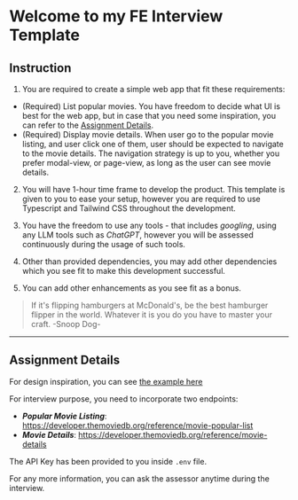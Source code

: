 # Welcome to my FE Interview Template

## Instruction

1. You are required to create a simple web app that fit these requirements:

- (Required) List popular movies. You have freedom to decide what UI is best for the web app, but in case that you need some inspiration, you can refer to the [Assignment Details](#assignment-details).
- (Required) Display movie details. When user go to the popular movie listing, and user click one of them, user should be expected to navigate to the movie details. The navigation strategy is up to you, whether you prefer modal-view, or page-view, as long as the user can see movie details.

2. You will have 1-hour time frame to develop the product. This template is given to you to ease your setup, however you are required to use Typescript and Tailwind CSS throughout the development.

3. You have the freedom to use any tools - that includes _googling_, using any LLM tools such as _ChatGPT_, however you will be assessed continuously during the usage of such tools.

4. Other than provided dependencies, you may add other dependencies which you see fit to make this development successful.

5. You can add other enhancements as you see fit as a bonus.

> If it's flipping hamburgers at McDonald's, be the best hamburger flipper in the world. Whatever it is you do you have to master your craft. -Snoop Dog-

---

## Assignment Details

For design inspiration, you can see [the example here](<https://www.figma.com/file/Y8ohcJuzy1O0rNVRcGrim3/HTML-%26-CSS-Basics-(Community)?type=design&node-id=102-442&mode=design&t=lEAUHJUGaUvl0BnH-0>)

For interview purpose, you need to incorporate two endpoints:

- **_Popular Movie Listing_**: https://developer.themoviedb.org/reference/movie-popular-list
- **_Movie Details_**: https://developer.themoviedb.org/reference/movie-details

The API Key has been provided to you inside `.env` file.

For any more information, you can ask the assessor anytime during the interview.
